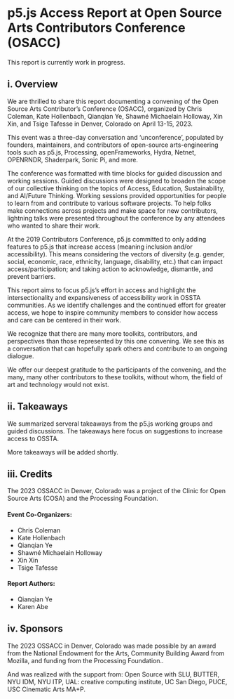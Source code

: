 # p5.js Access Report at Open Source Arts Contributors Conference (OSACC) 
This report is currently work in progress.

## i. Overview
We are thrilled to share this report documenting a convening of the Open Source Arts Contributor’s Conference (OSACC), organized by Chris Coleman, Kate Hollenbach, Qianqian Ye, Shawné Michaelain Holloway, Xin Xin, and Tsige Tafesse in Denver, Colorado on April 13-15, 2023.

This event was a three-day conversation and ‘unconference’, populated by founders, maintainers, and contributors of open-source arts-engineering tools such as p5.js, Processing, openFrameworks, Hydra, Netnet, OPENRNDR, Shaderpark, Sonic Pi, and more.

The conference was formatted with time blocks for guided discussion and working sessions. Guided discussions were designed to broaden the scope of our collective thinking on the topics of Access, Education, Sustainability, and AI/Future Thinking. Working sessions provided opportunities for people to learn from and contribute to various software projects. To help folks make connections across projects and make space for new contributors, lightning talks were presented throughout the conference by any attendees who wanted to share their work.

At the 2019 Contributors Conference, p5.js committed to only adding features to p5.js that increase access (meaning inclusion and/or accessibility). This means considering the vectors of diversity (e.g. gender, social, economic, race, ethnicity, language, disability, etc.) that can impact access/participation; and taking action to acknowledge, dismantle, and prevent barriers.

This report aims to focus p5.js’s effort in access and highlight the intersectionality and expansiveness of accessibility work in OSSTA communities. As we identify challenges and the continued effort for greater access, we hope to inspire community members to consider how access and care can be centered in their work.

We recognize that there are many more toolkits, contributors, and perspectives than those represented by this one convening. We see this as a conversation that can hopefully spark others and contribute to an ongoing dialogue.

We offer our deepest gratitude to the participants of the convening, and the many, many other contributors to these toolkits, without whom, the field of art and technology would not exist. 

## ii. Takeaways
We summarized serveral takeaways from the p5.js working groups and guided discussions. The takeaways here focus on suggestions to increase access to OSSTA.

More takeaways will be added shortly.

## iii. Credits
The 2023 OSSACC in Denver, Colorado was a project of the Clinic for Open Source Arts (COSA) and the Processing Foundation.

#### Event Co-Organizers:
 * Chris Coleman
 * Kate Hollenbach
 * Qianqian Ye
 * Shawné Michaelain Holloway
 * Xin Xin
 * Tsige Tafesse

#### Report Authors:
 * Qianqian Ye
 * Karen Abe

## iv. Sponsors
The 2023 OSSACC in Denver, Colorado was made possible by an award from the National Endowment for the Arts, Community Building Award from Mozilla, and funding from the Processing Foundation..

And was realized with the support from: Open Source with SLU, BUTTER, NYU IDM, NYU ITP, UAL: creative computing institute, UC San Diego, PUCE, USC Cinematic Arts MA+P.
